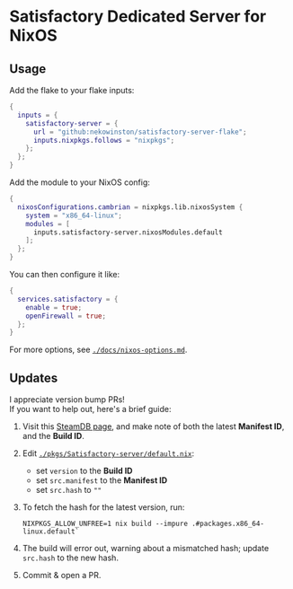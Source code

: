 # Satisfactory Dedicated Server for NixOS

## Usage

Add the flake to your flake inputs:

```nix
{
  inputs = {
    satisfactory-server = {
      url = "github:nekowinston/satisfactory-server-flake";
      inputs.nixpkgs.follows = "nixpkgs";
    };
  };
}
```

Add the module to your NixOS config:
```nix
{
  nixosConfigurations.cambrian = nixpkgs.lib.nixosSystem {
    system = "x86_64-linux";
    modules = [
      inputs.satisfactory-server.nixosModules.default
    ];
  };
}
```

You can then configure it like:

```nix
{
  services.satisfactory = {
    enable = true;
    openFirewall = true;
  };
}

```

For more options, see [`./docs/nixos-options.md`](./docs/nixos-options.md).

## Updates

I appreciate version bump PRs!\
If you want to help out, here's a brief guide:

1. Visit this [SteamDB page](https://steamdb.info/depot/1690802/history/),
   and make note of both the latest **Manifest ID**, and the **Build ID**.

2. Edit [`./pkgs/Satisfactory-server/default.nix`](./pkgs/Satisfactory-server/default.nix):

   - set `version` to the **Build ID**
   - set `src.manifest` to the **Manifest ID**
   - set `src.hash` to `""`

3. To fetch the hash for the latest version, run:
   ```command
   NIXPKGS_ALLOW_UNFREE=1 nix build --impure .#packages.x86_64-linux.default`
   ```

4. The build will error out, warning about a mismatched hash; update `src.hash` to the new hash.

5. Commit & open a PR.
